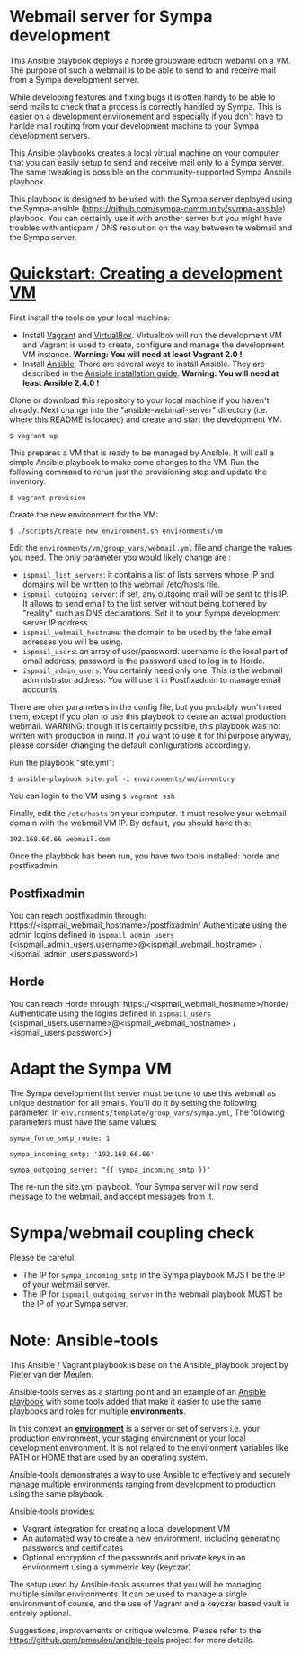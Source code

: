 # Webmail server for Sympa development

This Ansible playbook deploys a horde groupware edition webamil on a VM. The purpose of such a webmail is to be able to send to and receive mail from a Sympa development server.

While developing features and fixing bugs it is often handy to be able to send mails to check that a process is correctly handled by Sympa. This is easier on a development environement and especially if you don't have to hanlde mail routing from your development machine to your Sympa development servers.

This Ansible playbooks creates a local virtual machine on your computer, that you can easily setup to send and receive mail only to a Sympa server. The same tweaking is possible on the community-supported Sympa Ansbile playbook.

This playbook is designed to be used with the Sympa server deployed using the Sympa-ansible (https://github.com/sympa-community/sympa-ansible) playbook. You can certainly use it with another server but you might have troubles with antispam / DNS resolution on the way between te webmail and the Sympa server.

# [Quickstart: Creating a development VM](id:quickstart)

First install the tools on your local machine:

* Install [Vagrant](https://www.vagrantup.com/) and [VirtualBox](https://www.virtualbox.org). Virtualbox will run 
  the development VM and Vagrant is used to create, configure and manage the development VM instance. **Warning: You will need at least Vagrant 2.0 !**
* Install [Ansible](http://www.ansible.com). There are several ways to install Ansible. They are described in the 
  [Ansible installation guide](http://docs.ansible.com/ansible/intro_installation.html). **Warning: You will need at least Ansible 2.4.0 !**

Clone or download this repository to your local machine if you haven't already. Next change into the "ansible-webmail-server" 
directory (i.e. where this README is located) and create and start the development VM: 

    $ vagrant up

This prepares a VM that is ready to be managed by Ansible. It will call a simple Ansible playbook to make some changes to the VM. 
Run the following command to rerun just the provisioning step and update the inventory.

    $ vagrant provision

Create the new environment for the VM:

    $ ./scripts/create_new_environment.sh environments/vm

Edit the `environments/vm/group_vars/webmail.yml` file and change the values you need. The only parameter you would likely change are :
  - `ispmail_list_servers`: it contains a list of lists servers whose IP and domains will be written to the webmail /etc/hosts file.
  - `ispmail_outgoing_server`: if set, any outgoing mail will be sent to this IP. It allows to send email to the list server without being bothered by "reality" such as DNS declarations. Set it to your Sympa development server IP address.
  - `ispmail_webmail_hostname`: the domain to be used by the fake email adresses you will be using.
  - `ispmail_users`: an array of user/password. username is the local part of email address; password is the password used to log in to Horde.
  - `ispmail_admin_users`: You certainly need only one. This is the webmail administrator address. You will use it in Postfixadmin to manage email accounts.
  
There are oher parameters in the config file, but you probably won't need them, except if you plan to use this playbook to ceate an actual production webmail. WARNING: though it is certainly possible, this playbook was not written with production in mind. If you want to use it for thi purpose anyway, please consider changing the default configurations accordingly.

Run the playbook "site.yml": 

    $ ansible-playbook site.yml -i environments/vm/inventory

You can login to the VM using `$ vagrant ssh`

Finally, edit the `/etc/hosts` on your computer. It must resolve your webmail domain with the webmail VM IP.
By default, you should have this:

    192.168.66.66 webmail.com

Once the playbbok has been run, you have two tools installed: horde and postfixadmin.

## Postfixadmin

You can reach postfixadmin through: https://<ispmail_webmail_hostname>/postfixadmin/
Authenticate using the admin logins defined in `ispmail_admin_users` (<ispmail_admin_users.username>@<ispmail_webmail_hostname> / <ispmail_admin_users.password>)

## Horde

You can reach Horde through: https://<ispmail_webmail_hostname>/horde/
Authenticate using the logins defined in `ispmail_users` (<ispmail_users.username>@<ispmail_webmail_hostname> / <ispmail_users.password>)

# Adapt the Sympa VM

The Sympa development list server must be tune to use this webmail as unique destnation for all emails. You'll do it by setting the following parameter:
In `environments/template/group_vars/sympa.yml`, The following parameters must have the same values:

    sympa_force_smtp_route: 1

    sympa_incoming_smtp: '192.168.66.66'

    sympa_outgoing_server: "{{ sympa_incoming_smtp }}"

The re-run the site.yml playbook.
Your Sympa server will now send message to the webmail, and accept messages from it.

# Sympa/webmail coupling check

Please be careful:
  - The IP for `sympa_incoming_smtp` in the Sympa playbook MUST be the IP of your webmail server.
  - The IP for `ispmail_outgoing_server` in the webmail playbook MUST be the IP of your Sympa server.

# Note: Ansible-tools

This Ansible / Vagrant playbook is base on the Ansible_playbook project by Pieter van der Meulen.

Ansible-tools serves as a starting point and an example of an 
[Ansible playbook](http://docs.ansible.com/ansible/playbooks.html) with some tools added that
make it easier to use the same playbooks and roles for multiple **environments**. 

In this context an [**environment**](id:environment) is a server or set of servers i.e. your production environment, 
your staging environment or your local development environment. It is not related to the environment variables like 
PATH or HOME that are used by an operating system.

Ansible-tools demonstrates a way to use Ansible to effectively and securely manage multiple environments ranging 
from development to production using the same playbook.

Ansible-tools provides:

- Vagrant integration for creating a local development VM
- An automated way to create a new environment, including generating passwords and certificates
- Optional encryption of the passwords and private keys in an environment using a symmetric key (keyczar)

The setup used by Ansible-tools assumes that you will be managing multiple similar environments. It can be used to
manage a single environment of course, and the use of Vagrant and a keyczar based vault is entirely optional.

Suggestions, improvements or critique welcome.
Please refer to the https://github.com/pmeulen/ansible-tools project for more details.
